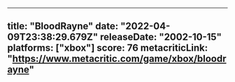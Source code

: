 
---
title: "BloodRayne"
date: "2022-04-09T23:38:29.679Z"
releaseDate: "2002-10-15"
platforms: ["xbox"]
score: 76
metacriticLink: "https://www.metacritic.com/game/xbox/bloodrayne"
---
